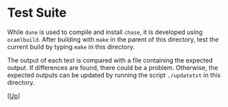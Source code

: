 # Test Suite

While `dune` is used to compile and install `chase`, it is developed
using `ocamlbuild`.  After building with `make` in the parent of this
directory, test the current build by typing `make` in this directory.

The output of each test is compared with a file containing the
expected output.  If differences are found, there could be a problem.
Otherwise, the expected outputs can be updated by running the script
`./updatetst` in this directory.

\[[Up](../README.md)\]

